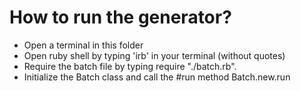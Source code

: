# How to run the generator?

- Open a terminal in this folder
- Open ruby shell by typing 'irb' in your terminal (without quotes)
- Require the batch file by typing
  require "./batch.rb".
- Initialize the Batch class and call the #run method
  Batch.new.run
